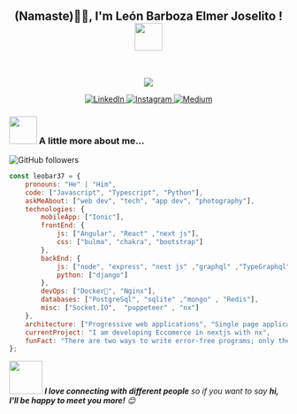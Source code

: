 <h2 align="center" >(Namaste)🙏🏻, I'm León Barboza Elmer Joselito ! <img src="https://media.giphy.com/media/12oufCB0MyZ1Go/giphy.gif" width="50"></h2>
<br/>
<p align="center">
  <img src="https://github.com/demartini/demartini/blob/master/code.gif">
</p>


<p align="center">
  <a href="https://www.linkedin.com/in/elmer-joselito-leon-barboza-186729210/" target="_blank">
    <img src="https://img.shields.io/badge/linkedin-%230077B5.svg?&style=for-the-badge&logo=linkedin&logoColor=white&color=071A2C" alt="LinkedIn"/>
  </a>
  <a href="https://instagram.com/leobar_37" target="_blank">
    <img src="https://img.shields.io/badge/instagram-%23E4405F.svg?&style=for-the-badge&logo=instagram&logoColor=white&color=071A2C" alt="Instagram"/>
  </a>
  <a href="https://medium.com/@leobar37" target="_blank">
    <img src="https://img.shields.io/badge/medium-%2312100E.svg?&style=for-the-badge&logo=medium&logoColor=white&color=071A2C" alt="Medium"/>
  </a>
</p>



### <img src="https://media.giphy.com/media/VgCDAzcKvsR6OM0uWg/giphy.gif" width="50"> A little more about me...  
![GitHub followers](https://img.shields.io/github/followers/chickenLeobar?label=Follow&style=social)


```javascript
const leobar37 = {
    pronouns: "He" | "Him",
    code: ["Javascript", "Typescript", "Python"],
    askMeAbout: ["web dev", "tech", "app dev", "photography"],
    technologies: {
        mobileApp: ["Ionic"],
        frontEnd: {
            js: ["Angular", "React" ,"next js"],
            css: ["bulma", "chakra", "bootstrap"]
        },
        backEnd: {
            js: ["node", "express", "nest js" ,"graphql" ,"TypeGraphql" ,"TypeOrm"],
            python: ["django"]
        },
        devOps: ["Docker🐳", "Nginx"],
        databases: ["PostgreSql", "sqlite" ,"mongo" , "Redis"],
        misc: ["Socket.IO",  "puppeteer" , "nx"]
    },
    architecture: ["Progressive web applications", "Single page applications"],
    currentProject: "I am developing Eccomerce in nextjs with nx",
    funFact: "There are two ways to write error-free programs; only the third one works"
};
```

<img src="https://media.giphy.com/media/LnQjpWaON8nhr21vNW/giphy.gif" width="60"> <em><b>I love connecting with different people</b> so if you want to say <b>hi, I'll be happy to meet you more!</b> 😊</em>


